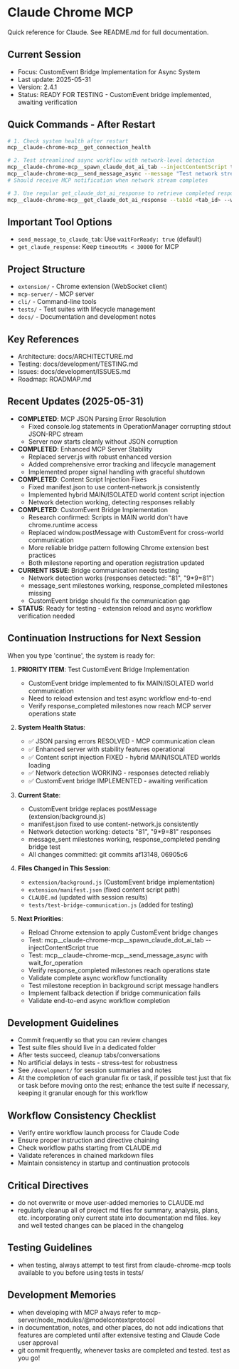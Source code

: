 # Claude Chrome MCP

Quick reference for Claude. See README.md for full documentation.

## Current Session  
- Focus: CustomEvent Bridge Implementation for Async System
- Last update: 2025-05-31
- Version: 2.4.1
- Status: READY FOR TESTING - CustomEvent bridge implemented, awaiting verification

## Quick Commands - After Restart
```bash
# 1. Check system health after restart
mcp__claude-chrome-mcp__get_connection_health

# 2. Test streamlined async workflow with network-level detection
mcp__claude-chrome-mcp__spawn_claude_dot_ai_tab --injectContentScript true
mcp__claude-chrome-mcp__send_message_async --message "Test network stream detection: what's 7*8?"
# Should receive MCP notification when network stream completes

# 3. Use regular get_claude_dot_ai_response to retrieve completed response
mcp__claude-chrome-mcp__get_claude_dot_ai_response --tabId <tab_id> --waitForCompletion false
```

## Important Tool Options
- `send_message_to_claude_tab`: Use `waitForReady: true` (default)
- `get_claude_response`: Keep `timeoutMs < 30000` for MCP

## Project Structure
- `extension/` - Chrome extension (WebSocket client)
- `mcp-server/` - MCP server
- `cli/` - Command-line tools
- `tests/` - Test suites with lifecycle management
- `docs/` - Documentation and development notes

## Key References
- Architecture: docs/ARCHITECTURE.md
- Testing: docs/development/TESTING.md  
- Issues: docs/development/ISSUES.md
- Roadmap: ROADMAP.md

## Recent Updates (2025-05-31)
- **COMPLETED**: MCP JSON Parsing Error Resolution
  - Fixed console.log statements in OperationManager corrupting stdout JSON-RPC stream
  - Server now starts cleanly without JSON corruption
- **COMPLETED**: Enhanced MCP Server Stability  
  - Replaced server.js with robust enhanced version
  - Added comprehensive error tracking and lifecycle management
  - Implemented proper signal handling with graceful shutdown
- **COMPLETED**: Content Script Injection Fixes
  - Fixed manifest.json to use content-network.js consistently
  - Implemented hybrid MAIN/ISOLATED world content script injection
  - Network detection working, detecting responses reliably
- **COMPLETED**: CustomEvent Bridge Implementation
  - Research confirmed: Scripts in MAIN world don't have chrome.runtime access
  - Replaced window.postMessage with CustomEvent for cross-world communication
  - More reliable bridge pattern following Chrome extension best practices
  - Both milestone reporting and operation registration updated
- **CURRENT ISSUE**: Bridge communication needs testing
  - Network detection works (responses detected: "81", "9*9=81")
  - message_sent milestones working, response_completed milestones missing
  - CustomEvent bridge should fix the communication gap
- **STATUS**: Ready for testing - extension reload and async workflow verification needed

## Continuation Instructions for Next Session
When you type 'continue', the system is ready for:

1. **PRIORITY ITEM**: Test CustomEvent Bridge Implementation
   - CustomEvent bridge implemented to fix MAIN/ISOLATED world communication
   - Need to reload extension and test async workflow end-to-end
   - Verify response_completed milestones now reach MCP server operations state

2. **System Health Status**:
   - ✅ JSON parsing errors RESOLVED - MCP communication clean
   - ✅ Enhanced server with stability features operational  
   - ✅ Content script injection FIXED - hybrid MAIN/ISOLATED worlds loading
   - ✅ Network detection WORKING - responses detected reliably
   - ✅ CustomEvent bridge IMPLEMENTED - awaiting verification

3. **Current State**:
   - CustomEvent bridge replaces postMessage (extension/background.js)
   - manifest.json fixed to use content-network.js consistently
   - Network detection working: detects "81", "9*9=81" responses
   - message_sent milestones working, response_completed pending bridge test
   - All changes committed: git commits af13148, 06905c6

4. **Files Changed in This Session**:
   - `extension/background.js` (CustomEvent bridge implementation)
   - `extension/manifest.json` (fixed content script path)
   - `CLAUDE.md` (updated with session results)
   - `tests/test-bridge-communication.js` (added for testing)

5. **Next Priorities**:
   - Reload Chrome extension to apply CustomEvent bridge changes
   - Test: mcp__claude-chrome-mcp__spawn_claude_dot_ai_tab --injectContentScript true
   - Test: mcp__claude-chrome-mcp__send_message_async with wait_for_operation
   - Verify response_completed milestones reach operations state
   - Validate complete async workflow functionality
   - Test milestone reception in background script message handlers
   - Implement fallback detection if bridge communication fails
   - Validate end-to-end async workflow completion

## Development Guidelines
- Commit frequently so that you can review changes
- Test suite files should live in a dedicated folder
- After tests succeed, cleanup tabs/conversations
- No artificial delays in tests - stress-test for robustness
- See `/development/` for session summaries and notes
- At the completion of each granular fix or task, if possible test just that fix or task before moving onto the rest; enhance the test suite if necessary, keeping it granular enough for this workflow

## Workflow Consistency Checklist
- Verify entire workflow launch process for Claude Code
- Ensure proper instruction and directive chaining
- Check workflow paths starting from CLAUDE.md
- Validate references in chained markdown files
- Maintain consistency in startup and continuation protocols

## Critical Directives
- do not overwrite or move user-added memories to CLAUDE.md
- regularly cleanup all of project md files for summary, analysis, plans, etc. incorporating only current state into documentation md files. key and well tested changes can be placed in the changelog

## Testing Guidelines
- when testing, always attempt to test first from claude-chrome-mcp tools available to you before using tests in tests/

## Development Memories
- when developing with MCP always refer to mcp-server/node_modules/@modelcontextprotocol
- in documentation, notes, and other places, do not add indications that features are completed until after extensive testing and Claude Code user approval
- git commit frequently, whenever tasks are completed and tested. test as you go!